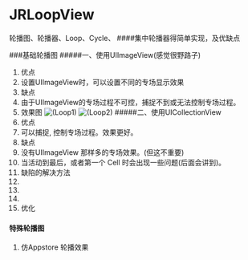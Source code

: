 # JRLoopView
轮播图、轮播器、Loop、Cycle、
####集中轮播器得简单实现，及优缺点

###基础轮播图
#####一、使用UIImageView(感觉很野路子)
 1. 优点
  1. 设置UIImageView时，可以设置不同的专场显示效果
 2. 缺点
  1. 由于UIImageView的专场过程不可控，捕捉不到或无法控制专场过程。
 3. 效果图
  ![(Loop1)](http://images2015.cnblogs.com/blog/757453/201601/757453-20160111161605678-982594625.gif)
  ![(Loop2)](http://images2015.cnblogs.com/blog/757453/201601/757453-20160111161638507-1071258867.gif)
#####二、使用UICollectionView
 1. 优点
  1. 可以捕捉, 控制专场过程。效果更好。
 2. 缺点
  1. 没有UIImageView 那样多的专场效果。(但这不重要)
  2. 当活动到最后，或者第一个 Cell 时会出现一些问题(后面会讲到)。
 3. 缺陷的解决方法
  1. 
  2. 
  3. 
 4. 优化

#### 特殊轮播图
 1. 仿Appstore 轮播效果

